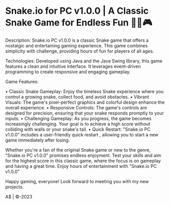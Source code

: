 # Snake.io for PC v1.0.0 | A Classic Snake Game for Endless Fun 🐍‍💻🎮

Description:
Snake.io PC v1.0.0 is a classic Snake game that offers a nostalgic and entertaining gaming experience. This game combines simplicity with challenge, providing hours of fun for players of all ages.

Technologies:
Developed using Java and the Java Swing library, this game features a clean and intuitive interface. It leverages event-driven programming to create responsive and engaging gameplay.

Game Features:

• Classic Snake Gameplay: Enjoy the timeless Snake experience where you control a growing snake, collect food, and avoid obstacles.
• Vibrant Visuals: The game's pixel-perfect graphics and colorful design enhance the overall experience.
• Responsive Controls: The game's controls are designed for precision, ensuring that your snake responds promptly to your inputs.
• Challenging Gameplay: As you progress, the game becomes increasingly challenging. Your goal is to achieve a high score without colliding with walls or your snake's tail.
• Quick Restart: "Snake.io PC v1.0.0" includes a user-friendly quick restart , allowing you to start a new game immediately after losing.

Whether you're a fan of the original Snake game or new to the genre, "Snake.io PC v1.0.0" promises endless enjoyment. Test your skills and aim for the highest score in this classic game, where the focus is on gameplay and having a great time. Enjoy hours of entertainment with "Snake.io PC v1.0.0"

Happy gaming, everyone! Look forward to meeting you with my new projects.

A$ | ©-2023
